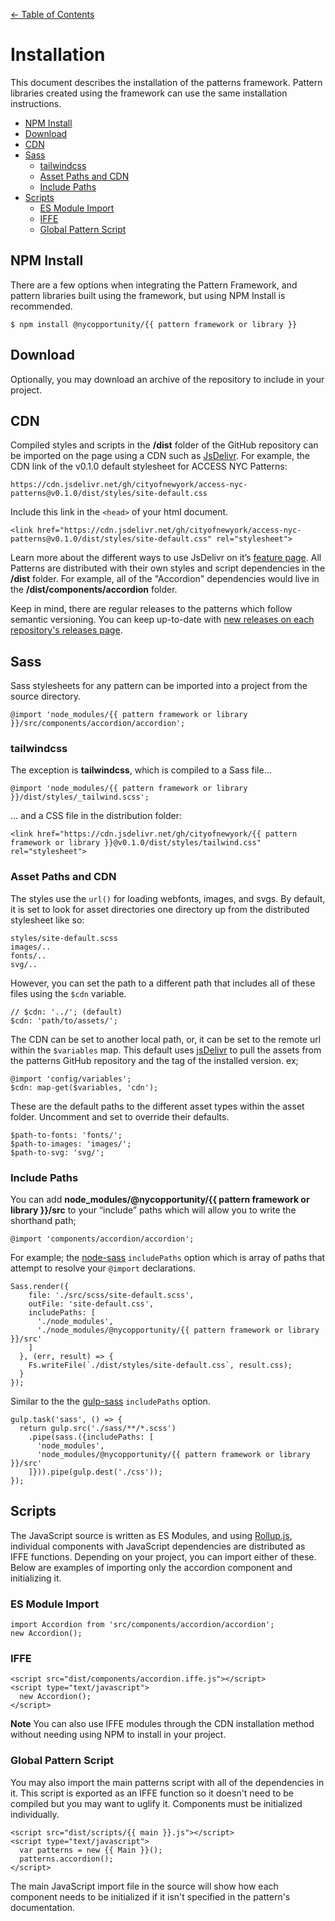 [← Table of Contents](../docs.md#table-of-contents)

# Installation

This document describes the installation of the patterns framework. Pattern libraries created using the framework can use the same installation instructions.

* [NPM Install](#npm-install)
* [Download](#download)
* [CDN](#cdn)
* [Sass](#sass)
  * [tailwindcss](#tailwindcss)
  * [Asset Paths and CDN](#asset-paths-and-cdn)
  * [Include Paths](#include-paths)
* [Scripts](#scripts)
  * [ES Module Import](#es-module-import)
  * [IFFE](#iffe)
  * [Global Pattern Script](#global-pattern-script)

## NPM Install

There are a few options when integrating the Pattern Framework, and pattern libraries built using the framework, but using NPM Install is recommended.

    $ npm install @nycopportunity/{{ pattern framework or library }}

## Download

Optionally, you may download an archive of the repository to include in your project.

## CDN

Compiled styles and scripts in the **/dist** folder of the GitHub repository can be imported on the page using a CDN such as [JsDelivr](https://www.jsdelivr.com). For example, the CDN link of the v0.1.0 default stylesheet for ACCESS NYC Patterns:

    https://cdn.jsdelivr.net/gh/cityofnewyork/access-nyc-patterns@v0.1.0/dist/styles/site-default.css

Include this link in the `<head>` of your html document.

    <link href="https://cdn.jsdelivr.net/gh/cityofnewyork/access-nyc-patterns@v0.1.0/dist/styles/site-default.css" rel="stylesheet">

Learn more about the different ways to use JsDelivr on it’s [feature page](https://www.jsdelivr.com/features). All Patterns are distributed with their own styles and script dependencies in the **/dist** folder. For example, all of the "Accordion" dependencies would live in the **/dist/components/accordion** folder.

Keep in mind, there are regular releases to the patterns which follow semantic versioning. You can keep up-to-date with [new releases on each repository's releases page](https://help.github.com/en/github/receiving-notifications-about-activity-on-github/watching-and-unwatching-releases-for-a-repository).

## Sass

Sass stylesheets for any pattern can be imported into a project from the source directory.

    @import 'node_modules/{{ pattern framework or library }}/src/components/accordion/accordion';

### tailwindcss

The exception is **tailwindcss**, which is compiled to a Sass file...

    @import 'node_modules/{{ pattern framework or library }}/dist/styles/_tailwind.scss';

... and a CSS file in the distribution folder:

    <link href="https://cdn.jsdelivr.net/gh/cityofnewyork/{{ pattern framework or library }}@v0.1.0/dist/styles/tailwind.css" rel="stylesheet">

### Asset Paths and CDN

The styles use the `url()` for loading webfonts, images, and svgs. By default, it is set to look for asset directories one directory up from the distributed stylesheet like so:

    styles/site-default.scss
    images/..
    fonts/..
    svg/..

However, you can set the path to a different path that includes all of these files using the `$cdn` variable.

    // $cdn: '../'; (default)
    $cdn: 'path/to/assets/';

The CDN can be set to another local path, or, it can be set to the remote url within the `$variables` map. This default uses [jsDelivr](https://www.jsdelivr.com/) to pull the assets from the patterns GitHub repository and the tag of the installed version. ex;

    @import 'config/variables';
    $cdn: map-get($variables, 'cdn');

These are the default paths to the different asset types within the asset folder. Uncomment and set to override their defaults.

    $path-to-fonts: 'fonts/';
    $path-to-images: 'images/';
    $path-to-svg: 'svg/';

### Include Paths

You can add **node_modules/@nycopportunity/{{ pattern framework or library }}/src** to your “include” paths which will allow you to write the shorthand path;

    @import 'components/accordion/accordion';

For example; the [node-sass](https://github.com/sass/node-sass) `includePaths` option which is array of paths that attempt to resolve your `@import` declarations.

    Sass.render({
        file: './src/scss/site-default.scss',
        outFile: 'site-default.css',
        includePaths: [
          './node_modules',
          './node_modules/@nycopportunity/{{ pattern framework or library }}/src'
        ]
      }, (err, result) => {
        Fs.writeFile(`./dist/styles/site-default.css`, result.css);
      }
    });

Similar to the the [gulp-sass](https://www.npmjs.com/package/gulp-sass) `includePaths` option.

    gulp.task('sass', () => {
      return gulp.src('./sass/**/*.scss')
        .pipe(sass.({includePaths: [
          'node_modules',
          'node_modules/@nycopportunity/{{ pattern framework or library }}/src'
        ]})).pipe(gulp.dest('./css'));
    });

## Scripts

The JavaScript source is written as ES Modules, and using [Rollup.js](https://rollupjs.org), individual components with JavaScript dependencies are distributed as IFFE functions. Depending on your project, you can import either of these. Below are examples of importing only the accordion component and initializing it.

### ES Module Import

    import Accordion from 'src/components/accordion/accordion';
    new Accordion();

### IFFE

    <script src="dist/components/accordion.iffe.js"></script>
    <script type="text/javascript">
      new Accordion();
    </script>

**Note** You can also use IFFE modules through the CDN installation method without needing using NPM to install in your project.

### Global Pattern Script

You may also import the main patterns script with all of the dependencies in it. This script is exported as an IFFE function so it doesn't need to be compiled but you may want to uglify it. Components must be initialized individually.

    <script src="dist/scripts/{{ main }}.js"></script>
    <script type="text/javascript">
      var patterns = new {{ Main }}();
      patterns.accordion();
    </script>

The main JavaScript import file in the source will show how each component needs to be initialized if it isn't specified in the pattern's documentation.
